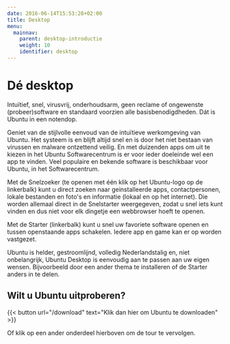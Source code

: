 ```yaml
---
date: 2016-06-14T15:53:28+02:00
title: Desktop
menu:
  mainnav:
    parent: desktop-introductie
    weight: 10
    identifier: desktop
---
```

# Dé desktop
Intuïtief, snel, virusvrij, onderhoudsarm, geen reclame of ongewenste (probeer)software en standaard voorzien alle basisbenodigdheden. Dát is Ubuntu in een notendop.

Geniet van de stijlvolle eenvoud van de intuïtieve werkomgeving van Ubuntu. Het systeem is en blijft altijd snel en is door het niet bestaan van virussen en malware ontzettend veilig.
En met duizenden apps om uit te kiezen in het Ubuntu Softwarecentrum is er voor ieder doeleinde wel een app te vinden. Veel populaire en bekende software is beschikbaar voor Ubuntu, in het Softwarecentrum.

Met de Snelzoeker (te openen met één klik op het Ubuntu-logo op de linkerbalk) kunt u direct zoeken naar geinstalleerde apps, contactpersonen, lokale bestanden en foto's en informatie (lokaal en op het internet). Die worden allemaal direct in de Snelstarter weergegeven, zodat u snel iets kunt vinden en dus niet voor elk dingetje een webbrowser hoeft te openen.

Met de Starter (linkerbalk) kunt u snel uw favoriete software openen en tussen openstaande apps schakelen. Iedere app en game kan er op worden vastgezet.

Ubuntu is helder, gestroomlijnd, volledig Nederlandstalig en, niet onbelangrijk, Ubuntu Desktop is eenvoudig aan te passen aan uw eigen wensen. Bijvoorbeeld door een ander thema te installeren of de Starter anders in te delen.

## Wilt u Ubuntu uitproberen?
<p></p>
{{< button url="/download" text="Klik dan hier om Ubuntu te downloaden" >}}


Of klik op een ander onderdeel hierboven om de tour te vervolgen.
